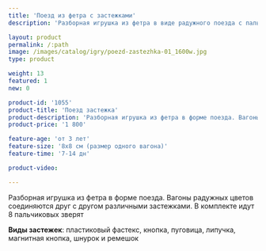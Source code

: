 ```yaml
---
title: 'Поезд из фетра с застежками'
description: 'Разборная игрушка из фетра в виде радужного поезда с пальчиковыми пассажирами зверятами. Вагоны соединяются друг с другом с помощью различных застежек'

layout: product
permalink: /:path
image: /images/catalog/igry/poezd-zastezhka-01_1600w.jpg
type: product

weight: 13
featured: 1
new: 0

product-id: '1055'
product-title: 'Поезд застежка'
product-description: 'Разборная игрушка из фетра в форме поезда. Вагоны радужных цветов соединяются друг с другом различными застежками. В комплекте идут 8 пальчиковых зверят<br /><br />**Виды застежек**: пластиковый фастекс, кнопка, пуговица, липучка, магнитная кнопка, шнурок и ремешок'
product-price: '1 800'

feature-age: 'от 3 лет'
feature-size: '8х8 см (размер одного вагона)'
feature-time: '7-14 дн'

product-video: 

---
```

Разборная игрушка из фетра в форме поезда. Вагоны радужных цветов соединяются друг с другом различными застежками. В комплекте идут 8 пальчиковых зверят

**Виды застежек**: пластиковый фастекс, кнопка, пуговица, липучка, магнитная кнопка, шнурок и ремешок